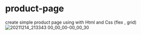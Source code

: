# product-page
create simple product page using with Html and Css (flex , grid)
![20211214_213343 00_00_00-00_00_30](https://user-images.githubusercontent.com/79241162/146055059-88e9141f-dd9e-46dc-a52d-ea2dd869e5d1.gif)
